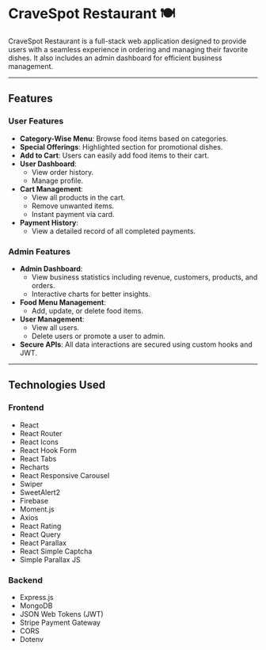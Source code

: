 # CraveSpot Restaurant 🍽️

CraveSpot Restaurant is a full-stack web application designed to provide users with a seamless experience in ordering and managing their favorite dishes. It also includes an admin dashboard for efficient business management.

---

## Features

### User Features

- **Category-Wise Menu**: Browse food items based on categories.
- **Special Offerings**: Highlighted section for promotional dishes.
- **Add to Cart**: Users can easily add food items to their cart.
- **User Dashboard**:
  - View order history.
  - Manage profile.
- **Cart Management**:
  - View all products in the cart.
  - Remove unwanted items.
  - Instant payment via card.
- **Payment History**:
  - View a detailed record of all completed payments.

### Admin Features

- **Admin Dashboard**:
  - View business statistics including revenue, customers, products, and orders.
  - Interactive charts for better insights.
- **Food Menu Management**:
  - Add, update, or delete food items.
- **User Management**:
  - View all users.
  - Delete users or promote a user to admin.
- **Secure APIs**: All data interactions are secured using custom hooks and JWT.

---

## Technologies Used

### Frontend

- React
- React Router
- React Icons
- React Hook Form
- React Tabs
- Recharts
- React Responsive Carousel
- Swiper
- SweetAlert2
- Firebase
- Moment.js
- Axios
- React Rating
- React Query
- React Parallax
- React Simple Captcha
- Simple Parallax JS

### Backend

- Express.js
- MongoDB
- JSON Web Tokens (JWT)
- Stripe Payment Gateway
- CORS
- Dotenv
